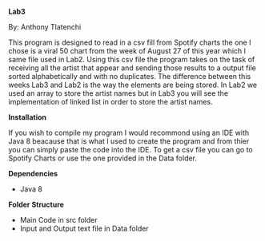  **Lab3**
 
 By: Anthony Tlatenchi

This program is designed to read in a csv fill from Spotify charts the one I chose is a viral 50 chart from the week of August 27 of this year which I same file used in Lab2. Using this csv file the program takes on the task of receiving all the artist that appear and sending those results to a output file sorted alphabetically and with no duplicates. The difference between this weeks Lab3 and Lab2 is the way the elements are being stored. In Lab2 we used an array to store the artist names but in Lab3 you will see the implementation of linked list in order to store the artist names.


**Installation**

If you wish to compile my program I would recommond using an IDE with Java 8 beacause that is what I used to create the program and from thier you can simply paste the code into the IDE. To get a csv file you can go to Spotify Charts or use the one provided in the Data folder.

**Dependencies** 

* Java 8
 
**Folder Structure**

* Main Code in src folder 
* Input and Output text file in Data folder
